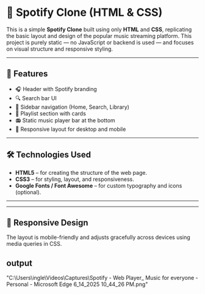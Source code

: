 # 🎵 Spotify Clone (HTML & CSS)

This is a simple **Spotify Clone** built using only **HTML** and **CSS**, replicating the basic layout and design of the popular music streaming platform. This project is purely static — no JavaScript or backend is used — and focuses on visual structure and responsive styling.

---

## 🚀 Features

- 🎧 Header with Spotify branding
- 🔍 Search bar UI
- 📁 Sidebar navigation (Home, Search, Library)
- 🎵 Playlist section with cards
- 📻 Static music player bar at the bottom
- 📱 Responsive layout for desktop and mobile

---

## 🛠️ Technologies Used

- **HTML5** – for creating the structure of the web page.
- **CSS3** – for styling, layout, and responsiveness.
- **Google Fonts / Font Awesome** – for custom typography and icons (optional).

---

---

## 📱 Responsive Design

The layout is mobile-friendly and adjusts gracefully across devices using media queries in CSS.

## output

"C:\Users\ingle\Videos\Captures\Spotify - Web Player_ Music for everyone - Personal - Microsoft​ Edge 6_14_2025 10_44_26 PM.png"






